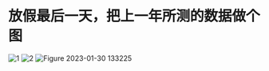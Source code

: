 # 放假最后一天，把上一年所测的数据做个图
![1](https://user-images.githubusercontent.com/69446590/215396957-37aa6218-bf8a-4be4-ba75-aaeea5627123.png)
![2](https://user-images.githubusercontent.com/69446590/215396988-24234023-5ea8-4198-a194-e18150bbe4f6.png)
![Figure 2023-01-30 133225](https://user-images.githubusercontent.com/69446590/215397013-f3dd8d27-904d-41f1-99a0-da5848f1a62a.png)
